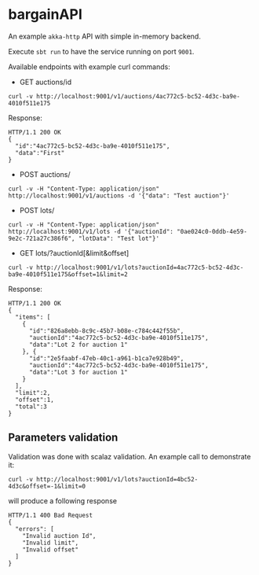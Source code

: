 # bargainAPI

An example `akka-http` API with simple in-memory backend. 

Execute `sbt run` to have the service running on port `9001`.

Available endpoints with example curl commands:

- GET auctions/id
```
curl -v http://localhost:9001/v1/auctions/4ac772c5-bc52-4d3c-ba9e-4010f511e175
```
Response:
```
HTTP/1.1 200 OK
{
  "id":"4ac772c5-bc52-4d3c-ba9e-4010f511e175",
  "data":"First"
}
```

- POST auctions/
```
curl -v -H "Content-Type: application/json" http://localhost:9001/v1/auctions -d '{"data": "Test auction"}'
```

- POST lots/
```
curl -v -H "Content-Type: application/json" http://localhost:9001/v1/lots -d '{"auctionId": "0ae024c0-0ddb-4e59-9e2c-721a27c386f6", "lotData": "Test lot"}'
```

- GET lots/?auctionId[&limit&offset]
```
curl -v http://localhost:9001/v1/lots?auctionId=4ac772c5-bc52-4d3c-ba9e-4010f511e175&offset=1&limit=2
```

Response:
```
HTTP/1.1 200 OK
{
  "items": [
    {
      "id":"826a8ebb-8c9c-45b7-b08e-c784c442f55b",
      "auctionId":"4ac772c5-bc52-4d3c-ba9e-4010f511e175",
      "data":"Lot 2 for auction 1"
    }, {
      "id":"2e5faabf-47eb-40c1-a961-b1ca7e928b49",
      "auctionId":"4ac772c5-bc52-4d3c-ba9e-4010f511e175",
      "data":"Lot 3 for auction 1"
    }
  ],
  "limit":2,
  "offset":1,
  "total":3
}
```

## Parameters validation

Validation was done with scalaz validation. An example call to demonstrate it:
```
curl -v http://localhost:9001/v1/lots?auctionId=4bc52-4d3c&offset=-1&limit=0
```
will produce a following response
```
HTTP/1.1 400 Bad Request
{
  "errors": [
    "Invalid auction Id",
    "Invalid limit",
    "Invalid offset"
  ]
}
```